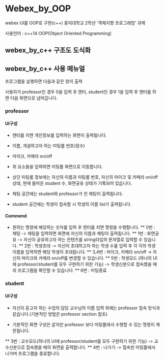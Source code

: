 # Webex_by_OOP
webex UI를 OOP로 구현(c++)
홍익대학교 2학년 '객체지향 프로그래밍' 과제

사용언어 : c++14
OOP(Object Oriented Programming)


## webex_by_c++ 구조도 도식화

## webex_by_c++ 사용 메뉴얼
프로그램을 실행하면 다음과 같은 창이 출력

사용자가 professor인 경우 0을 입력 후 엔터, student인 경우 1을 입력 후 엔터를 하면 다음 화면으로 넘어갑니다.

### professor

#### UI구성
* 엔터를 치면 개인정보를 입력하는 화면이 출력됩니다.
* 이름, 개설하고자 하는 미팅룸 번호(정수)
* 마이크, 카메라 on/off
* 위 요소들을 입력하면 미팅룸 화면으로 이동합니다.

* 상단 미팅룸 정보에는 자신의 이름과 미팅룸 번호, 자신의 마이크 및 카메라 on/off상태, 현재 들어온 student 수, 화면공유 상태가 기록되어 있습니다.
* 채팅 공간에는 student와 professor가 친 채팅이 출력됩니다.
* student 공간에는 학생이 접속할 시 학생의 이름 list가 출력됩니다.

#### Commend
* 원하는 명령에 해당하는 숫자를 입력 후 엔터를 치면 명령을 수행합니다.
** 0번 : 채팅 -> 채팅을 입력하면 화면에 자신의 이름과 채팅이 출력됩니다.
** 1번 : 화면공유 -> 자신이 공유하고자 하는 컨텐츠를 string타입의 문자열로 입력할 수 있습니다.
** 2번 : 학생초대 -> 자신이 초대하고자 하는 학생 수를 입력 후 각 각의 학생 이름을 입력하면 해당 학생이 초대됩니다.
** 3,4번 : 마이크, 카메라 on/off -> 자신의 마이크와 카메라 on/off를 변경할 수 있습니다.
** 5번 : 학생모드 (하나의 UI에 professor/student를 모두 구현하기 위한 기능) -> 학생신분으로 접속했을 때의 프로그램을 확인할 수 있습니다.
** 6번 : 미팅종료

### student

#### UI구성
* 자신이 듣고자 하는 수업의 담당 교수님의 이름 입력 외에는 professor 접속 방식과 같습니다.(기본적인 방법은 professor section 참조)

* 기본적인 화면 구성은 같지만 professor 보다 미팅룸에서 수행할 수 있는 명령이 제한됩니다.

** 3번 : 교수모드(하나의 UI에 professor/student를 모두 구현하기 위한 기능) -> 교수신분으로 접속했을 때의 화면을 출력합니다.
** 4번 : 나가기 -> 접속한 미팅룸에서 나가며 프로그램을 종료합니다.
